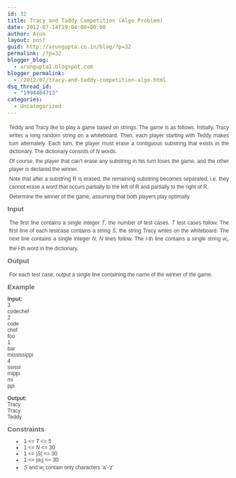 ```yaml
---
id: 32
title: Tracy and Taddy Competition (Algo Problem)
date: 2012-07-14T19:04:00+00:00
author: Arun
layout: post
guid: http://arungupta.co.in/blog/?p=32
permalink: /?p=32
blogger_blog:
  - arungupta1.blogspot.com
blogger_permalink:
  - /2012/07/tracy-and-taddy-competition-algo.html
dsq_thread_id:
  - "1994404713"
categories:
  - Uncategorized
---
```

<div dir="ltr" style="text-align: left;" trbidi="on">
  </p> 
  
  <div style="color: #444444; font-family: Arial, sans-serif; font-size: 12px; line-height: 1.5em; padding: 2px 4px; text-align: justify;">
    Teddy and Tracy like to play a game based on strings. The game is as follows. Initially, Tracy writes a long random string on a whiteboard. Then, each player starting with Teddy makes turn alternately. Each turn, the player must erase a contiguous substring that exists in the dictionary. The dictionary consists of <i>N</i> words.
  </div>
  
  <div style="color: #444444; font-family: Arial, sans-serif; font-size: 12px; line-height: 1.5em; padding: 2px 4px; text-align: justify;">
    Of course, the player that can&#8217;t erase any substring in his turn loses the game, and the other player is declared the winner.
  </div>
  
  <div style="color: #444444; font-family: Arial, sans-serif; font-size: 12px; line-height: 1.5em; padding: 2px 4px; text-align: justify;">
    Note that after a substring R is erased, the remaining substring becomes separated, i.e. they cannot erase a word that occurs partially to the left of R and partially to the right of R.
  </div>
  
  <div style="color: #444444; font-family: Arial, sans-serif; font-size: 12px; line-height: 1.5em; padding: 2px 4px; text-align: justify;">
    Determine the winner of the game, assuming that both players play optimally.
  </div>
  
  <h3 style="color: #656565; font-family: Arial, Helvetica, sans-serif; font-size: 15px; margin: 8px 0px 12px; padding: 0px; text-align: justify;">
    Input
  </h3>
  
  <div style="color: #444444; font-family: Arial, sans-serif; font-size: 12px; line-height: 1.5em; padding: 2px 4px; text-align: justify;">
    The first line contains a single integer <i>T</i>, the number of test cases. <i>T</i> test cases follow. The first line of each testcase contains a string <i>S</i>, the string Tracy writes on the whiteboard. The next line contains a single integer <i>N</i>. <i>N</i> lines follow. The <i>i</i>-th line contains a single string <i>w<sub>i</sub></i>, the <i>i</i>-th word in the dictionary.
  </div>
  
  <h3 style="color: #656565; font-family: Arial, Helvetica, sans-serif; font-size: 15px; margin: 8px 0px 12px; padding: 0px; text-align: justify;">
    Output
  </h3>
  
  <div style="color: #444444; font-family: Arial, sans-serif; font-size: 12px; line-height: 1.5em; padding: 2px 4px; text-align: justify;">
    For each test case, output a single line containing the name of the winner of the game.
  </div>
  
  <h3 style="color: #656565; font-family: Arial, Helvetica, sans-serif; font-size: 15px; margin: 8px 0px 12px; padding: 0px; text-align: justify;">
    Example
  </h3>
  
  <pre style="color: #444444; font-family: Arial, Helvetica, sans-serif; font-size: 12px; padding: 0px; text-align: justify;"><b>Input:</b><br />3<br />codechef<br />2<br />code<br />chef<br />foo<br />1<br />bar<br />mississippi<br />4<br />ssissi<br />mippi<br />mi<br />ppi<br /><br /><b>Output:</b><br />Tracy<br />Tracy<br />Teddy<br /></pre>
  
  <h3 style="color: #656565; font-family: Arial, Helvetica, sans-serif; font-size: 15px; margin: 8px 0px 12px; padding: 0px; text-align: justify;">
    Constraints
  </h3>
  
  <ul style="color: #444444; font-family: Arial, Helvetica, sans-serif; font-size: 12px; list-style-position: inside; margin: 0px; padding: 0px 0px 0px 10px; text-align: justify;">
    <li style="list-style-position: inside; margin: 0px; padding: 0px 0px 0px 10px;">
      1 <= <i>T</i> <= 5
    </li>
    <li style="list-style-position: inside; margin: 0px; padding: 0px 0px 0px 10px;">
      1 <= <i>N</i> <= 30
    </li>
    <li style="list-style-position: inside; margin: 0px; padding: 0px 0px 0px 10px;">
      1 <= |<i>S</i>| <= 30
    </li>
    <li style="list-style-position: inside; margin: 0px; padding: 0px 0px 0px 10px;">
      1 <= |<i>w<sub>i</sub></i>| <= 30
    </li>
    <li style="list-style-position: inside; margin: 0px; padding: 0px 0px 0px 10px;">
      <i>S</i> and <i>w<sub>i</sub></i> contain only characters &#8216;a&#8217;-&#8216;z&#8217;
    </li>
  </ul>
</div>